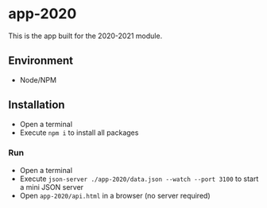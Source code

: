 # app-2020

This is the app built for the 2020-2021 module.

## Environment

- Node/NPM

## Installation

- Open a terminal
- Execute `npm i` to install all packages

### Run

- Open a terminal
- Execute `json-server ./app-2020/data.json --watch --port 3100` to start a mini JSON server
- Open `app-2020/api.html` in a browser (no server required)
